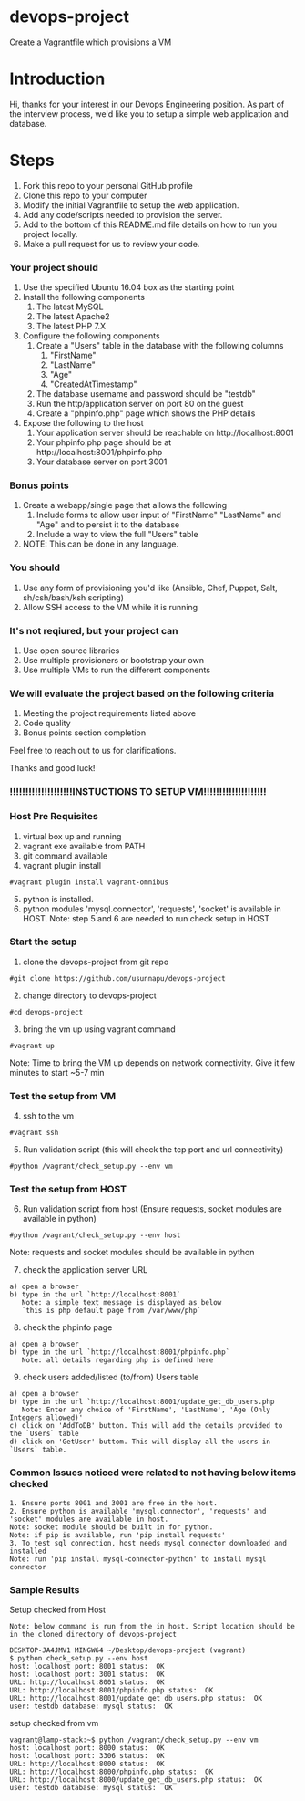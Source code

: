 # devops-project
Create a Vagrantfile which provisions a VM

# Introduction
Hi, thanks for your interest in our Devops Engineering position. As part of the interview process, we'd like you to setup a simple web application and database.

# Steps
1. Fork this repo to your personal GitHub profile
2. Clone this repo to your computer
3. Modify the initial Vagrantfile to setup the web application.
4. Add any code/scripts needed to provision the server.
5. Add to the bottom of this README.md file details on how to run you project locally.
6. Make a pull request for us to review your code.

### Your project should
1. Use the specified Ubuntu 16.04 box as the starting point
2. Install the following components
    1. The latest MySQL
    2. The latest Apache2
    3. The latest PHP 7.X
3. Configure the following components
    1. Create a "Users" table in the database with the following columns
        1. "FirstName"
        2. "LastName"
        3. "Age"
        4. "CreatedAtTimestamp"
    2. The database username and password should be "testdb"
    3. Run the http/application server on port 80 on the guest
    4. Create a "phpinfo.php" page which shows the PHP details
4. Expose the following to the host
    1. Your application server should be reachable on http://localhost:8001
    2. Your phpinfo.php page should be at http://localhost:8001/phpinfo.php
    3. Your database server on port 3001

### Bonus points
1. Create a webapp/single page that allows the following
    1. Include forms to allow user input of "FirstName" "LastName" and "Age" and to persist it to the database
    2. Include a way to view the full "Users" table
2. NOTE: This can be done in any language.

### You should
1. Use any form of provisioning you'd like (Ansible, Chef, Puppet, Salt, sh/csh/bash/ksh scripting)
2. Allow SSH access to the VM while it is running

### It's not reqiured, but your project can
1. Use open source libraries
2. Use multiple provisioners or bootstrap your own
3. Use multiple VMs to run the different components

### We will evaluate the project based on the following criteria
1. Meeting the project requirements listed above
2. Code quality
3. Bonus points section completion

Feel free to reach out to us for clarifications.

Thanks and good luck!

### !!!!!!!!!!!!!!!!!!!!INSTUCTIONS TO SETUP VM!!!!!!!!!!!!!!!!!!!!

### Host Pre Requisites
1. virtual box up and running
2. vagrant exe available from PATH
3. git command available
4. vagrant plugin install
```
#vagrant plugin install vagrant-omnibus
```
5. python is installed.
6. python modules 'mysql.connector', 'requests', 'socket' is available in HOST.
Note: step 5 and 6 are needed to run check setup in HOST


### Start the setup
1. clone the devops-project from git repo
```
#git clone https://github.com/usunnapu/devops-project
```
2. change directory to devops-project 
```
#cd devops-project 
```
3. bring the vm up using vagrant command
```
#vagrant up
```
Note: Time to bring the VM up depends on network connectivity. Give it few minutes to start ~5-7 min 

### Test the setup from VM

4. ssh to the vm
```
#vagrant ssh
```
5. Run validation script (this will check the tcp port and url connectivity)
```
#python /vagrant/check_setup.py --env vm
```

### Test the setup from HOST

6. Run validation script from host (Ensure requests, socket modules are available in python)
```
#python /vagrant/check_setup.py --env host
```
Note: requests and socket modules should be available in python

7. check the application server URL
```
a) open a browser
b) type in the url `http://localhost:8001`
   Note: a simple text message is displayed as below
   `this is php default page from /var/www/php`
```
8. check the phpinfo page
```
a) open a browser
b) type in the url `http://localhost:8001/phpinfo.php`
   Note: all details regarding php is defined here
```
9. check users added/listed (to/from) Users table 
```
a) open a browser
b) type in the url `http://localhost:8001/update_get_db_users.php
   Note: Enter any choice of 'FirstName', 'LastName', 'Age (Only Integers allowed)'
c) click on 'AddToDB' button. This will add the details provided to the `Users` table
d) click on 'GetUser' buttom. This will display all the users in `Users` table.
```

### Common Issues noticed were related to not having below items checked
```
1. Ensure ports 8001 and 3001 are free in the host. 
2. Ensure python is available 'mysql.connector', 'requests' and 'socket' modules are available in host.
Note: socket module should be built in for python. 
Note: if pip is available, run 'pip install requests'
3. To test sql connection, host needs mysql connector downloaded and installed
Note: run 'pip install mysql-connector-python' to install mysql connector
```

### Sample Results 

Setup checked from Host

```
Note: below command is run from the in host. Script location should be in the cloned directory of devops-project

DESKTOP-JA4JMV1 MINGW64 ~/Desktop/devops-project (vagrant)
$ python check_setup.py --env host
host: localhost port: 8001 status:  OK
host: localhost port: 3001 status:  OK
URL: http://localhost:8001 status:  OK
URL: http://localhost:8001/phpinfo.php status:  OK
URL: http://localhost:8001/update_get_db_users.php status:  OK
user: testdb database: mysql status:  OK
```

setup checked from vm

```
vagrant@lamp-stack:~$ python /vagrant/check_setup.py --env vm
host: localhost port: 8000 status:  OK
host: localhost port: 3306 status:  OK
URL: http://localhost:8000 status:  OK
URL: http://localhost:8000/phpinfo.php status:  OK
URL: http://localhost:8000/update_get_db_users.php status:  OK
user: testdb database: mysql status:  OK
```
